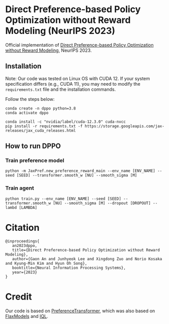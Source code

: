 # Direct Preference-based Policy Optimization without Reward Modeling (NeurIPS 2023)

Official implementation of [Direct Preference-based Policy Optimization without Reward Modeling](https://arxiv.org/abs/2301.12842), NeurIPS 2023.

## Installation 

Note: Our code was tested on Linux OS with CUDA 12. If your system specification differs (e.g., CUDA 11), you may need to modify the `requirements.txt` file and the installation commands.

Follow the steps below:
```
conda create -n dppo python=3.8
conda activate dppo

conda install -c "nvidia/label/cuda-12.3.0" cuda-nvcc
pip install -r requirements.txt -f https://storage.googleapis.com/jax-releases/jax_cuda_releases.html
```

## How to run DPPO

### Train preference model

```
python -m JaxPref.new_preference_reward_main --env_name [ENV_NAME] --seed [SEED] --transformer.smooth_w [NU] --smooth_sigma [M] 
```

### Train agent

```
python train.py --env_name [ENV_NAME] --seed [SEED] --transformer.smooth_w [NU] --smooth_sigma [M] --dropout [DROPOUT] --lambd [LAMBDA]
```

# Citation

 ```
@inproceedings{
    an2023dppo,
    title={Direct Preference-based Policy Optimization without Reward Modeling},
    author={Gaon An and Junhyeok Lee and Xingdong Zuo and Norio Kosaka and Kyung-Min Kim and Hyun Oh Song},
    booktitle={Neural Information Processing Systems},
    year={2023}
}
```

# Credit

Our code is based on [PreferenceTransformer](https://github.com/csmile-1006/PreferenceTransformer), which was also based on [FlaxModels](https://github.com/matthias-wright/flaxmodels) and [IQL](https://github.com/ikostrikov/implicit_q_learning).
